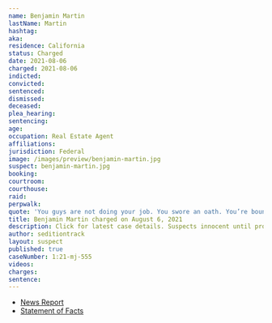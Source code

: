 ```yaml
---
name: Benjamin Martin
lastName: Martin
hashtag:
aka:
residence: California
status: Charged
date: 2021-08-06
charged: 2021-08-06
indicted:
convicted:
sentenced:
dismissed:
deceased:
plea_hearing:
sentencing:
age:
occupation: Real Estate Agent
affiliations:
jurisdiction: Federal
image: /images/preview/benjamin-martin.jpg
suspect: benjamin-martin.jpg
booking:
courtroom:
courthouse:
raid:
perpwalk:
quote: 'You guys are not doing your job. You swore an oath. You’re bound by your word. Move out of the way and let us in.'
title: Benjamin Martin charged on August 6, 2021
description: Click for latest case details. Suspects innocent until proven guilty.
author: seditiontrack
layout: suspect
published: true
caseNumber: 1:21-mj-555
videos:
charges:
sentence:
---
```

- [News Report](https://gvwire.com/2021/09/03/fresno-anti-mask-activist-jailed-on-jan-6-capitol-riot-charges/)
- [Statement of Facts](https://www.justice.gov/usao-dc/case-multi-defendant/file/1430511/download)
